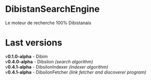 # DibistanSearchEngine
 Le moteur de recherche 100% Dibistanais

# Last versions
 v**0.1.0-alpha** - Dibim<br>
 v**0.4.0-alpha** - Dibsilon _(search algorithm)_<br>
 v**0.4.1-alpha** - DibsilonIndexer _(indexer algorithm)_<br>
 v**0.4.1-alpha** - DibsilonFetcher _(link fetcher and discoverer program)_<br>
